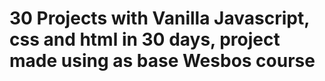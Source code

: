 # 30 Projects with Vanilla Javascript, css and html in 30 days, project made using as base Wesbos course